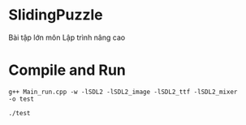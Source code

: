 # SlidingPuzzle
Bài tập lớn môn Lập trình nâng cao

# Compile and Run 
<code>g++ Main_run.cpp -w -lSDL2 -lSDL2_image -lSDL2_ttf -lSDL2_mixer -o test </code>

<code>./test</code>
